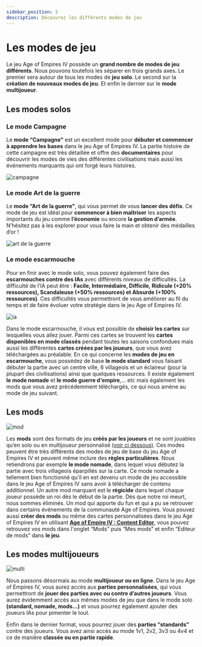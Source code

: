 ```yaml
---
sidebar_position: 3
description: Découvrez les différents modes de jeu
---
```


# Les modes de jeu

Le jeu Age of Empires IV possède un **grand nombre de modes de jeu différents**. Nous pouvons toutefois les séparer en trois grands axes. Le premier sera autour de tous les modes de **jeu solo**. Le second sur la **création de nouveaux modes de jeu**. Et enfin le dernier sur le **mode multijoueur**.

## Les modes solos

### Le mode Campagne

Le **mode “Campagne”** est un excellent mode pour **débuter et commencer à apprendre les bases** dans le jeu Age of Empires IV. La partie histoire de cette campagne est très détaillée et offre des **documentaires** pour découvrir les modes de vies des différentes civilisations mais aussi les événements marquants qui ont forgé leurs histoires. 

![campagne](/img/guide/campagne.png)

### Le mode Art de la guerre

Le **mode “Art de la guerre”**, qui vous permet de vous **lancer des défis**. Ce mode de jeu est idéal pour **commencer à bien maîtriser** les aspects importants du jeu comme **l’économie** ou encore **la gestion d’armée**. N’hésitez pas à les explorer pour vous faire la main et obtenir des médailles d’or !

![art de la guerre](/img/guide/art-of-war.png)

### Le mode escarmouche

Pour en finir avec le mode solo, vous pouvez également faire des **escarmouches contre des IAs** avec différents niveaux de difficultés. La difficulté de l’IA peut être : **Facile, Intermédiaire, Difficile, Ridicule (+20% ressources), Scandaleuse (+50% ressources) et Absurde (+100% ressources)**. Ces difficultés vous permettront de vous améliorer au fil du temps et de faire évoluer votre stratégie dans le jeu Age of Empires IV. 

![ia](/img/guide/ia.png)

Dans le mode escarmouche, il vous est possible de **choisir les cartes** sur lesquelles vous allez jouer. Parmi ces cartes se trouvent les **cartes disponibles en mode classés** pendant toutes les saisons confondues mais aussi les différentes **cartes créées par les joueurs**, que vous avez téléchargées au préalable. En ce qui concerne les **modes de jeu en escarmouche**, vous possédez de base **le mode standard** vous faisant débuter la partie avec un centre ville, 6 villageois et un éclaireur (pour la plupart des civilisations) ainsi que quelques ressources. Il existe également **le mode nomade** et **le mode guerre d'empire**,... etc mais également les mods que vous avez précédemment téléchargés, ce qui nous amène au mode de jeu suivant.


## Les mods

![mod](/img/guide/mod.png)

Les **mods** sont des formats de jeu **créés par les joueurs** et ne sont jouables qu’en solo ou en multijoueur personnalisé [(voir ci dessous)](#les-modes-multijoueurs). Ces modes peuvent être très différents des modes de jeu de base du jeu Age of Empires IV et peuvent même inclure des **règles particulières**. Nous retiendrons par exemple **le mode nomade**, dans lequel vous débutez la partie avec trois villageois éparpillés sur la carte. Ce mode nomade a tellement bien fonctionné qu’il en est devenu un mode de jeu accessible dans le jeu Age of Empires IV sans avoir à télécharger de contenu additionnel. Un autre mod marquant est le **régicide** dans lequel chaque joueur possède un roi dès le début de la partie. Dès que notre roi meurt, nous sommes éliminés. Un mod qui apporte du fun et qui a pu se retrouver dans certains événements de la communauté Age of Empires. Vous pouvez aussi **créer des mods** ou même des cartes personnalisées dans le jeu Age of Empires IV en utilisant [**Age of Empire IV : Content Editor**](https://store.steampowered.com/app/1846820/Age_of_Empires_IV_Content_Editor/), vous pouvez retrouvez vos mods dans l'onglet “Mods” puis “Mes mods” et enfin “Editeur de mods” dans **le jeu**.


## Les modes multijoueurs

![multi](/img/guide/multi.png)

Nous passons désormais au mode **multijoueur ou en ligne**. Dans le jeu Age of Empires IV, vous aurez accès aux **parties personnalisées**, qui vous permettront de **jouer des parties avec ou contre d’autres joueurs**. Vous aurez évidemment accès aux mêmes modes de jeu que dans le mode solo **(standard, nomade, mods…)** et vous pourrez également ajouter des joueurs IAs pour pimenter le tout.

Enfin dans le dernier format, vous pourrez jouer des **parties “standards”** contre des joueurs. Vous avez ainsi accès au mode 1v1, 2v2, 3v3 ou 4v4 et ce de manière **classée ou en partie rapide**.